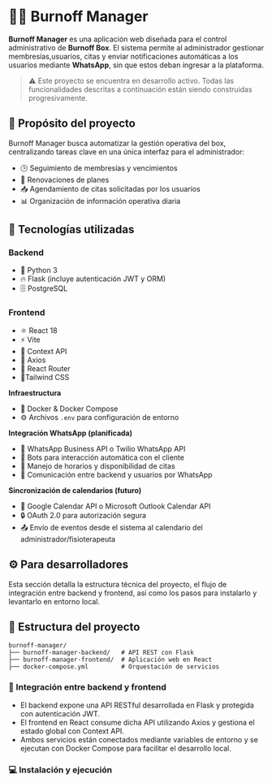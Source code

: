 # 🏋️‍♂️ Burnoff Manager

**Burnoff Manager** es una aplicación web  diseñada para el control administrativo de **Burnoff Box**. El sistema permite al administrador gestionar membresías,usuarios, citas  y enviar notificaciones automáticas a los usuarios mediante **WhatsApp**, sin que estos deban ingresar a la plataforma.

> ⚠️ Este proyecto se encuentra en desarrollo activo. Todas las funcionalidades descritas a continuación están siendo construidas progresivamente.

## 🎯 Propósito del proyecto

Burnoff Manager busca automatizar la gestión operativa del box, centralizando tareas clave en una única interfaz para el administrador:

- 🕒 Seguimiento de membresías y vencimientos  
- 🔁 Renovaciones de planes  
- 📥 Agendamiento de citas solicitadas por los usuarios  
- 📊 Organización de información operativa diaria

## 🧱 Tecnologías utilizadas

### Backend
- 🐍 Python 3  
- 🔥 Flask (incluye autenticación JWT y ORM)  
- 🗄️ PostgreSQL
  
### Frontend
- ⚛️ React 18  
- ⚡ Vite  
- 🧠 Context API  
- 🔗 Axios  
- 🧭 React Router  
- 🎨Tailwind CSS

**Infraestructura**  
- 🐳 Docker & Docker Compose  
- ⚙️ Archivos `.env` para configuración de entorno


**Integración WhatsApp (planificada)**  
- 💬 WhatsApp Business API o Twilio WhatsApp API  
- 🤖 Bots para interacción automática con el cliente  
- 📅 Manejo de horarios y disponibilidad de citas  
- 🔁 Comunicación entre backend y usuarios por WhatsApp

 **Sincronización de calendarios (futuro)**  
- 📆 Google Calendar API o Microsoft Outlook Calendar API
- 🔒 OAuth 2.0 para autorización segura 
- 📤 Envío de eventos desde el sistema al calendario del administrador/fisioterapeuta



## ⚙️ Para desarrolladores

Esta sección detalla la estructura técnica del proyecto, el flujo de integración entre backend y frontend, así como los pasos para instalarlo y levantarlo en entorno local.

## 📁 Estructura del proyecto
```
burnoff-manager/
├── burnoff-manager-backend/   # API REST con Flask
├── burnoff-manager-frontend/  # Aplicación web en React
├── docker-compose.yml         # Orquestación de servicios
```

### 🔗 Integración entre backend y frontend

- El backend expone una API RESTful desarrollada en Flask y protegida con autenticación JWT.  
- El frontend en React consume dicha API utilizando Axios y gestiona el estado global con Context API.  
- Ambos servicios están conectados mediante variables de entorno y se ejecutan con Docker Compose para facilitar el desarrollo local.

### 💻 Instalación y ejecución


